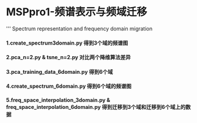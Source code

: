 # MSPpro1-频谱表示与频域迁移
''' Spectrum representation and frequency domain migration
#### 1.create_spectrum3domain.py 得到3个域的频谱图

#### 2.pca_n=2.py & tsne_n=2.py 对比两个降维算法差异

#### 3.pca_training_data_6domain.py 得到6个域

#### 4.create_spectrum_6domain.py 得到6个域的频谱图

#### 5.freq_space_interpolation_3domain.py & freq_space_interpolation_6domain.py 得到迁移到3个域和迁移到6个域上的数据
